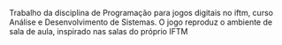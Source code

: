 Trabalho da disciplina de Programação para jogos digitais no iftm, curso Análise e Desenvolvimento de Sistemas.
O jogo reproduz o ambiente de sala de aula, inspirado nas salas do próprio IFTM

